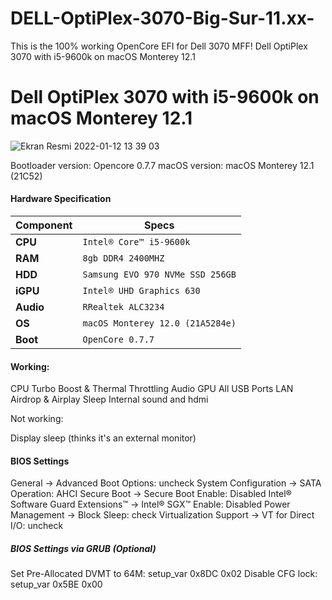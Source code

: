 # DELL-OptiPlex-3070-Big-Sur-11.xx-
This is the 100% working OpenCore EFI for Dell 3070 MFF!
Dell OptiPlex 3070 with i5-9600k on macOS Monterey 12.1
 

Dell OptiPlex 3070 with i5-9600k on macOS Monterey 12.1
============================================

![Ekran Resmi 2022-01-12 13 39 03](https://user-images.githubusercontent.com/68928938/149142885-98e191f0-b6ba-47ba-ae2e-fd7efd7e9984.png)

Bootloader version: Opencore 0.7.7
macOS version: macOS Monterey 12.1 (21C52)

#### Hardware Specification
| Component | Specs |
|------------|----------------------------------------|
| **CPU**     | `Intel® Core™ i5-9600k` |   
| **RAM**     | `8gb DDR4 2400MHZ`|   
| **HDD**     | `Samsung EVO 970 NVMe SSD 256GB`|
| **iGPU**    | `Intel® UHD Graphics 630`|
| **Audio**   | `RRealtek ALC3234`|
| **OS**      | `macOS Monterey 12.0 (21A5284e)`|
| **Boot**    | `OpenCore 0.7.7`|


#### Working: 

CPU Turbo Boost & Thermal Throttling
Audio
GPU 
All USB Ports
LAN
Airdrop & Airplay
Sleep
Internal sound and hdmi

Not working: 

Display sleep (thinks it's an external monitor)  

#### BIOS Settings

General → Advanced Boot Options: uncheck
System Configuration → SATA Operation: AHCI
Secure Boot → Secure Boot Enable: Disabled
Intel® Software Guard Extensions™ → Intel® SGX™ Enable: Disabled
Power Management → Block Sleep: check
Virtualization Support → VT for Direct I/O: uncheck

##### BIOS Settings via GRUB (Optional)

Set Pre-Allocated DVMT to 64M: setup_var 0x8DC 0x02
Disable CFG lock: setup_var 0x5BE 0x00
